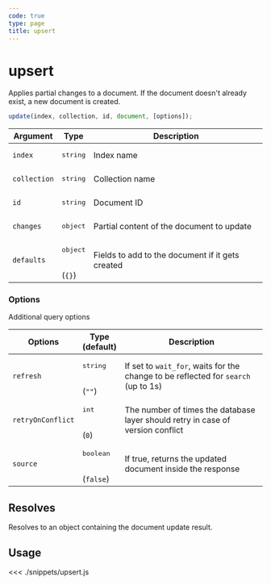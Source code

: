 ```yaml
---
code: true
type: page
title: upsert
---
```


# upsert

<SinceBadge version="2.8.0"/>

Applies partial changes to a document. If the document doesn't already exist, a new document is created.


```js
update(index, collection, id, document, [options]);
```

| Argument     | Type              | Description                               |
| ------------ | ----------------- | ----------------------------------------- |
| `index`      | <pre>string</pre> | Index name                                |
| `collection` | <pre>string</pre> | Collection name                           |
| `id`         | <pre>string</pre> | Document ID                               |
| `changes`    | <pre>object</pre> | Partial content of the document to update |
| `defaults`   | <pre>object</pre><br/>(`{}`) | Fields to add to the document if it gets created 


### Options

Additional query options

| Options           | Type<br/>(default)              | Description                                                                        |
| ----------------- | ------------------------------- | ---------------------------------------------------------------------------------- |
| `refresh`         | <pre>string</pre><br/>(`""`)    | If set to `wait_for`, waits for the change to be reflected for `search` (up to 1s) |
| `retryOnConflict` | <pre>int</pre><br/>(`0`)        | The number of times the database layer should retry in case of version conflict    |
| `source`          | <pre>boolean</pre><br/>(`false`)| If true, returns the updated document inside the response


## Resolves

Resolves to an object containing the document update result.

## Usage

<<< ./snippets/upsert.js
